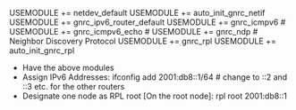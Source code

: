 USEMODULE += netdev_default
USEMODULE += auto_init_gnrc_netif
USEMODULE += gnrc_ipv6_router_default 
USEMODULE += gnrc_icmpv6 #
USEMODULE += gnrc_icmpv6_echo # 
USEMODULE += gnrc_ndp # Neighbor Discovery Protocol
USEMODULE += gnrc_rpl
USEMODULE += auto_init_gnrc_rpl

- Have the above modules
- Assign IPv6 Addresses:
    ifconfig <iface> add 2001:db8::1/64 # change to ::2 and ::3 etc. for the other routers
- Designate one node as RPL root
    [On the root node]: rpl root <iface> 2001:db8::1
